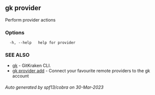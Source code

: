 ## gk provider

Perform provider actions

### Options

```
  -h, --help   help for provider
```

### SEE ALSO

* [gk](gk.md)	 - GitKraken CLI.
* [gk provider add](gk_provider_add.md)	 - Connect your favourite remote providers to the gk account

###### Auto generated by spf13/cobra on 30-Mar-2023
